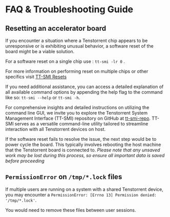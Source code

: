 # FAQ & Troubleshooting Guide

## Resetting an accelerator board

If you encounter a situation where a Tenstorrent chip appears to be unresponsive or is exhibiting unusual behavior, a software reset of the board might be a viable solution.


For a software reset on a single chip use : `tt-smi -lr 0` .

For more information on performing reset on multiple chips or other specifics visit [TT-SMI Resets](https://github.com/tenstorrent/tt-smi?tab=readme-ov-file#resets:~:text=on%20the%20footer.-,Resets,-Another%20feature%20of)

If you need additional assistance, you can access a detailed explanation of all available command options by appending the help flag to the command like so: `tt-smi --help` or `tt-smi -h`.

For comprehensive insights and detailed instructions on utilizing the command line GUI, we invite you to explore the Tenstorrent System Management Interface (TT-SMI) repository on GitHub at [tt-smi-repo](https://github.com/tenstorrent/tt-smi). TT-SMI serves as a versatile command-line utility tailored to streamline interaction with all Tenstorrent devices on host.

If the software reset fails to resolve the issue, the next step would be to power cycle the board. This typically involves rebooting the host machine that the Tenstorrent board is connected to. 
*Please note that any unsaved work may be lost during this process, so ensure all important data is saved before proceeding*

## `PermissionError` on `/tmp/*.lock` files

If multiple users are running on a system with a shared Tenstorrent device,
you may encounter a `PermissionError: [Errno 13] Permission denied: '/tmp/*.lock'`.

You would need to remove these files between user sessions.
